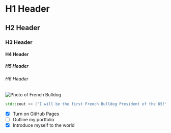 # H1 Header
## H2 Header
### H3 Header
#### H4 Header
##### H5 Header
###### H6 Header
 ![Photo of French Bulldog](https://github.com/dduenas214/skills-communicate-using-markdown/assets/142960980/152ed3af-86e0-4481-86af-ff6613ea320c)
``` C++
std::cout << ("I will be the first French Bulldog President of the US!\n");
```
- [x] Turn on GitHub Pages
- [ ] Outline my portfolio
- [x] Introduce myself to the world
